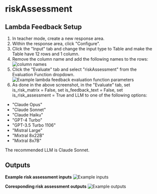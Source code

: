 # riskAssessment

## Lambda Feedback Setup
1. In teacher mode, create a new response area.
2. Within the response area, click "Configure".
3. Click the "Input" tab and change the input type to Table and make the Table have 12 rows and 1 column.
4. Remove the column name and add the following names to the rows:
![column names](https://github.com/lambda-feedback/riskAssessment/blob/main/app/docs/response%20area.png)
5. Click the "Evaluate" tab and select "riskAssessment" from the Evaluation Function dropdown.
![Example lambda feedback evaluation function parameters](https://github.com/lambda-feedback/riskAssessment/blob/main/app/docs/example%20lambda%20feedback%20parameters.png)
6. As done in the above screenshot, in the "Evaluate" tab, set is_risk_matrix = False, set is_feedback_text = False, set is_risk_assessment = True and LLM to one of the following options:
- "Claude Opus"
- "Claude Sonnet"
- "Claude Haiku"
- "GPT-4 Turbo"
- "GPT-3.5 Turbo 1106"
- "Mistral Large"
- "Mixtral 8x22B"
- "Mixtral 8x7B"

The recommended LLM is Claude Sonnet.

## Outputs
**Example risk assessment inputs**
![Example inputs](https://github.com/lambda-feedback/riskAssessment/blob/main/app/docs/example%20inputs.png)

**Coresponding risk assessment outputs**
![Example outputs](https://github.com/lambda-feedback/riskAssessment/blob/main/app/docs/example%20ouptut.png)
